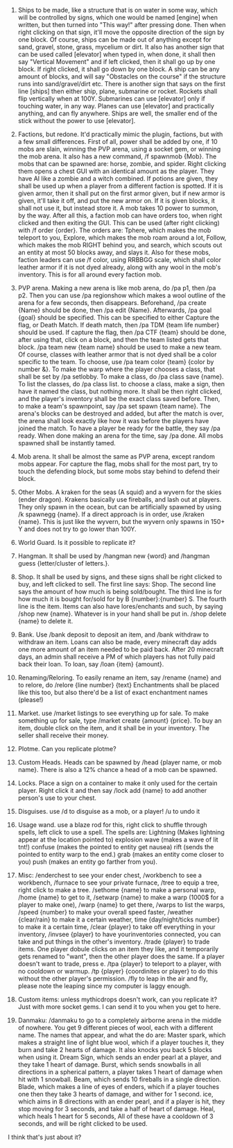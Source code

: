 1. Ships to be made, like a structure that is on water in some way, which will be controlled by signs, which one would be named [engine] when written, but then turned into "This way!" after pressing done. Then when right clicking on that sign, it'll move the opposite direction of the sign by one block. Of course, ships can be made out of anything except for sand, gravel, stone, grass, mycelium or dirt. It also has another sign that can be used called [elevator] when typed in, when done, it shall then say "Vertical Movement" and if left clicked, then it shall go up by one block. If right clicked, it shall go down by one block. A ship can be any amount of blocks, and will say "Obstacles on the course" if the structure runs into sand/gravel/dirt etc. There is another sign that says on the first line [ships] then either ship, plane, submarine or rocket. Rockets shall flip vertically when at 100Y. Submarines can use [elevator] only if touching water, in any way. Planes can use [elevator] and practically anything, and can fly anywhere. Ships are well, the smaller end of the stick without the power to use [elevator]. 

2. Factions, but redone. It'd practically mimic the plugin, factions, but with a few small differences. First of all, power shall be added by one, if 10 mobs are slain, winning the PVP arena, using a socket gem, or winning the mob arena. It also has a new command, /f spawnmob {Mob}. The mobs that can be spawned are: horse, zombie, and spider. Right clicking them opens a chest GUI with an identical amount as the player. They have AI like a zombie and a witch combined. If potions are given, they shall be used up when a player from a different faction is spotted. If it is given armor, then it shall put on the first armor given, but if new armor is given, it'll take it off, and put the new armor on. If it is given blocks, it shall not use it, but instead store it. A mob takes 10 power to summon, by the way. After all this, a faction mob can have orders too, when right clicked and then exiting the GUI. This can be used (after right clicking) with /f order {order}. The orders are: Tphere, which makes the mob teleport to you, Explore, which makes the mob roam around a lot, Follow, which makes the mob RIGHT behind you, and search, which scouts out an entity at most 50 blocks away, and slays it. Also for these mobs, faction leaders can use /f color, using RRBBGG scale, which shall color leather armor if it is not dyed already, along with any wool in the mob's inventory. This is for all around every faction mob. 

3. PVP arena. Making a new arena is like mob arena, do /pa p1, then /pa p2. Then you can use /pa regionshow which makes a wool outline of the arena for a few seconds, then disappears. Beforehand, /pa create {Name} should be done, then /pa edit {Name}. Afterwards, /pa goal {goal} should be specified. This can be specified to either Capture the flag, or Death Match. If death match, then /pa TDM {team life number} should be used. If capture the flag, then /pa CTF {team} should be done, after using that, click on a block, and then the team listed gets that block. /pa team new {team name} should be used to make a new team. Of course, classes with leather armor that is not dyed shall be a color specific to the team. To choose, use /pa team color {team} {color by number &}. To make the warp where the player chooses a class, that shall be set by /pa setlobby. To make a class, do /pa class save {name}. To list the classes, do /pa class list. to choose a class, make a sign, then have it named the class, but nothing more. It shall be then right clicked, and the player's inventory shall be the exact class saved before. Then, to make a team's spawnpoint, say /pa set spawn {team name}. The arena's blocks can be destroyed and added, but after the match is over, the arena shall look exactly like how it was before the players have joined the match. To have a player be ready for the battle, they say /pa ready. When done making an arena for the time, say /pa done. All mobs spawned shall be instantly tamed.

4. Mob arena. It shall be almost the same as PVP arena, except random mobs appear. For capture the flag, mobs shall for the most part, try to touch the defending block, but some mobs stay behind to defend their block. 

5. Other Mobs. A kraken for the seas (A squid) and a wyvern for the skies (ender dragon). Krakens basically use fireballs, and lash out at players. They only spawn in the ocean, but can be artificially spawned by using /k spawnegg {name}. If a direct approach is in order, use /kraken {name}. This is just like the wyvern, but the wyvern only spawns in 150+ Y and does not try to go lower than 100Y. 

6. World Guard. Is it possible to replicate it?

7. Hangman. It shall be used by /hangman new {word} and /hangman guess {letter/cluster of letters.}. 

8. Shop. It shall be used by signs, and these signs shall be right clicked to buy, and left clicked to sell. The first line says: Shop. The second line says the amount of how much is being sold/bought. The third line is for how much it is bought for/sold for by B {number}:{number} S. The fourth line is the item. Items can also have lores/enchants and such, by saying /shop new {name}. Whatever is in your hand shall be put in. /shop delete {name} to delete it.

9. Bank. Use /bank deposit to deposit an item, and /bank withdraw to withdraw an item. Loans can also be made, every minecraft day adds one more amount of an item needed to be paid back. After 20 minecraft days, an admin shall receive a PM of which players has not fully paid back their loan. To loan, say /loan {item} {amount}.

10. Renaming/Reloring. To easily rename an item, say /rename {name} and to relore, do /relore {line number} {text} Enchantments shall be placed like this too, but also there'd be a list of exact enchantment names (please!)

11. Market. use /market listings to see everything up for sale. To make something up for sale, type /market create {amount} {price}. To buy an item, double click on the item, and it shall be in your inventory. The seller shall receive their money.

12. Plotme. Can you replicate plotme?

13. Custom Heads. Heads can be spawned by /head {player name, or mob name}. There is also a 12% chance a head of a mob can be spawned. 

14. Locks. Place a sign on a container to make it only used for the certain player. Right click it and then say /lock add {name} to add another person's use to your chest.

15. Disguises. use /d to disguise as a mob, or a player! /u to undo it

16. Usage wand. use a blaze rod for this, right click to shuffle through spells, left click to use a spell. The spells are: Lightning (Makes lightning appear at the location pointed to) explosion wave (makes a wave of lit tnt!) confuse (makes the pointed to entity get nausea) rift (sends the pointed to entity warp to the end.) grab (makes an entity come closer to you) push (makes an entity go farther from you).

17. Misc: /enderchest to see your ender chest, /workbench to see a workbench, /furnace to see your private furnace, /tree to equip a tree, right click to make a tree. /sethome {name} to make a personal warp, /home {name} to get to it, /setwarp {name} to make a warp (1000$ for a player to make one), /warp {name} to get there, /warps to list the warps, /speed {number} to make your overall speed faster, /weather {clear/rain} to make it a certain weather, time {day/night/ticks number} to make it a certain time, /clear {player} to take off everything in your inventory, /invsee {player} to have yourinventories connected, you can take and put things in the other's inventory. /trade {player} to trade items. One player dobule clicks on an item they like, and it temporarily gets renamed to "want", then the other player does the same. If a player doesn't want to trade, press e. /tpa {player} to teleport to a player, with no cooldown or warmup. /tp {player} {coordinites or player} to do this without the other player's permission. /fly to leap in the air and fly, please note the leaping since my computer is laggy enough.

18. Custom items: unless mythicdrops doesn't work, can you replicate it? Just with more socket gems. I can send it to you when you get to here. 

19. Danmaku: /danmaku to go to a completely airborne arena in the middle of nowhere. You get 9 different pieces of wool, each with a different name. The names that appear, and what the do are: Master spark, which makes a straight line of light blue wool, which if a player touches it, they burn and take 2 hearts of damage. It also knocks you back 5 blocks when using it. Dream Sign, which sends an ender pearl at a player, and they take 1 heart of damage. Burst, which sends snowballs in all directions in a spherical pattern, a player takes 1 heart of damage when hit with 1 snowball. Beam, which sends 10 fireballs in a single direction. Blade, which makes a line of eyes of enders, which if a player touches one then they take 3 hearts of damage, and wither for 1 second. ice, which aims in 8 directions with an ender pearl, and if a player is hit, they stop moving for 3 seconds, and take a half of heart of damage. Heal, which heals 1 heart for 5 seconds, All of these have a cooldown of 3 seconds, and will be right clicked to be used. 

I think that's just about it?